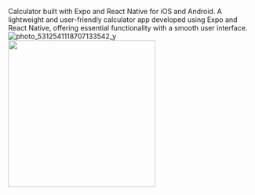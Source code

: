 Calculator built with Expo and React Native for iOS and Android.
A lightweight and user-friendly calculator app developed using Expo and React Native, offering essential functionality with a smooth user interface.
![photo_5312541118707133542_y](https://github.com/user-attachments/assets/f4b74039-284d-4f77-9159-063719f05c8f)
<img src="![photo_5312541118707133542_y](https://github.com/user-attachments/assets/f4b74039-284d-4f77-9159-063719f05c8f)" width="300"/>
